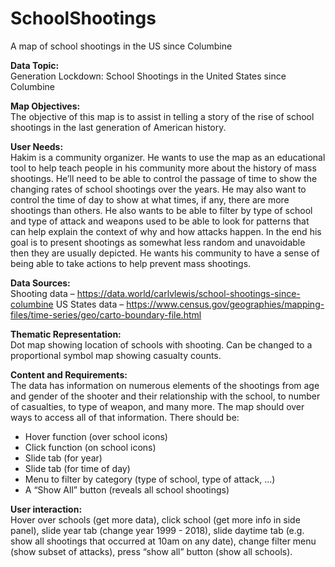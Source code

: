 # SchoolShootings

A map of school shootings in the US since Columbine

**Data Topic:**  
Generation Lockdown: School Shootings in the United States since Columbine 

**Map Objectives:**  
The objective of this map is to assist in telling a story of the rise of school shootings in the last generation of American history. 

**User Needs:**  
Hakim is a community organizer. He wants to use the map as an educational tool to help teach people in his community more about the history of mass shootings. He’ll need to be able to control the passage of time to show the changing rates of school shootings over the years. He may also want to control the time of day to show at what times, if any, there are more shootings than others. He also wants to be able to filter by type of school and type of attack and weapons used to be able to look for patterns that can help explain the context of why and how attacks happen.
In the end his goal is to present shootings as somewhat less random and unavoidable then they are usually depicted. He wants his community to have a sense of being able to take actions to help prevent mass shootings. 

**Data Sources:**  
Shooting data – https://data.world/carlvlewis/school-shootings-since-columbine
US States data – https://www.census.gov/geographies/mapping-files/time-series/geo/carto-boundary-file.html

**Thematic Representation:**  
Dot map showing location of schools with shooting. Can be changed to a proportional symbol map showing casualty counts.

**Content and Requirements:**  
The data has information on numerous elements of the shootings from age and gender of the shooter and their relationship with the school, to number of casualties, to type of weapon, and many more. The map should over ways to access all of that information.
There should be:

-	Hover function (over school icons)
-	Click function (on school icons)
-	Slide tab (for year)
-	Slide tab (for time of day)
-	Menu to filter by category (type of school, type of attack, …)
-	A “Show All” button (reveals all school shootings)

**User interaction:**  
Hover over schools (get more data), click school (get more info in side panel), slide year tab (change year 1999 - 2018), slide daytime tab (e.g. show all shootings that occurred at 10am on any date), change filter menu (show subset of attacks), press “show all” button (show all schools).

